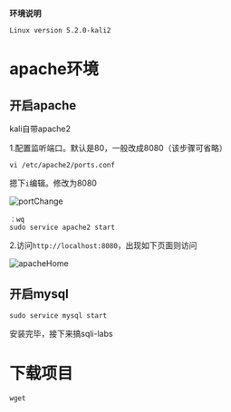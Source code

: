 **环境说明**

```
Linux version 5.2.0-kali2
```

# apache环境

## 开启apache

kali自带apache2

1.配置监听端口。默认是80，一般改成8080（该步骤可省略）

```shell
vi /etc/apache2/ports.conf
```

摁下``i``编辑。修改为8080

![portChange](/Users/reyiko/Documents/notes/sqli-labs环境搭建/img/portChange.png)

```shell
：wq
sudo service apache2 start
```

2.访问``http://localhost:8080``，出现如下页面则访问

![apacheHome](/Users/reyiko/Documents/notes/sqli-labs环境搭建/img/apacheHome.png)



## 开启mysql

```shell
sudo service mysql start
```



安装完毕，接下来搞sqli-labs

# 下载项目

```
wget 
```





